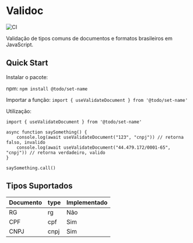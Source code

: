 # Validoc

![CI](https://github.com/imsomebody/validoc/actions/workflows/main.yml/badge.svg)

Validação de tipos comuns de documentos e formatos brasileiros em JavaScript.

## Quick Start

Instalar o pacote:

npm:
`npm install @todo/set-name`

Importar a função:
`import { useValidateDocument } from '@todo/set-name'`

Utilização:

```
import { useValidateDocument } from '@todo/set-name'

async function saySomething() {
    console.log(await useValidateDocument("123", "cnpj")) // retorna falso, invalido
    console.log(await useValidateDocument("44.479.172/0001-65", "cnpj")) // retorna verdadeiro, valido
}

saySomething.call()
```

## Tipos Suportados

| Documento | type | Implementado |
| --------- | ---- | ------------ |
| RG        | rg   | Não          |
| CPF       | cpf  | Sim          |
| CNPJ      | cnpj | Sim          |
